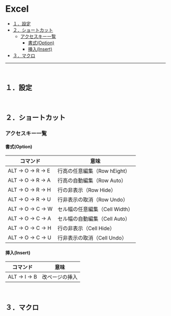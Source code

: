 # Excel

<!-- TOC -->

- [１．設定](#１．設定)
- [２．ショートカット](#２．ショートカット)
    - [アクセスキー一覧](#アクセスキー一覧)
        - [書式(Option)](#書式option)
        - [挿入(Insert)](#挿入insert)
- [３．マクロ](#３．マクロ)

<!-- /TOC -->
---
<br>
<!-- NEXT INDENT -->

<a id="markdown-１．設定" name="１．設定"></a>
## １．設定

<br>
<!-- NEXT INDENT -->

<a id="markdown-２．ショートカット" name="２．ショートカット"></a>
## ２．ショートカット

<a id="markdown-アクセスキー一覧" name="アクセスキー一覧"></a>
### アクセスキー一覧
<a id="markdown-書式option" name="書式option"></a>
#### 書式(Option)

|  コマンド  |  意味  |
| ---- | ---- |
| ALT → O → R → E | 行高の任意編集（Row hEight） |
| ALT → O → R → A | 行高の自動編集（Row Auto） |
| ALT → O → R → H | 行の非表示（Row Hide） |
| ALT → O → R → U | 行非表示の取消（Row Undo） |
| ALT → O → C → W | セル幅の任意編集（Cell Width） |
| ALT → O → C → A | セル幅の自動編集（Cell Auto） |
| ALT → O → C → H | 行の非表示（Cell Hide） |
| ALT → O → C → U | 行非表示の取消（Cell Undo） |

<a id="markdown-挿入insert" name="挿入insert"></a>
#### 挿入(Insert)
|  コマンド  |  意味  |
| ---- | ---- |
| ALT → I → B | 改ページの挿入 |

<br>
<!-- NEXT INDENT -->

<a id="markdown-３．マクロ" name="３．マクロ"></a>
## ３．マクロ
<br>
<!-- NEXT INDENT -->